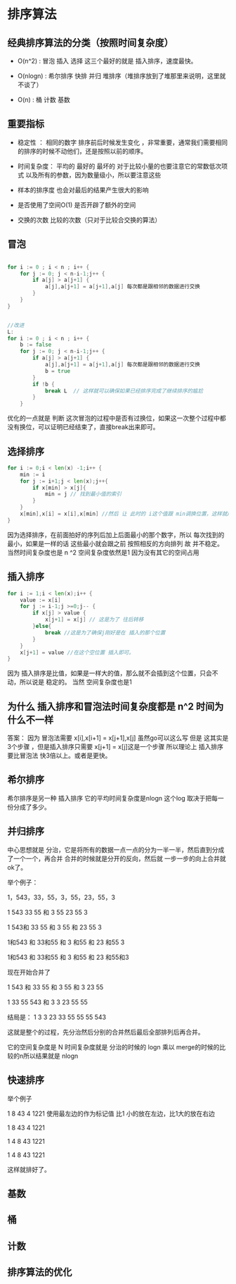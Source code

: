 # 排序算法

## 经典排序算法的分类（按照时间复杂度）

- O(n^2) : 冒泡 插入 选择  这三个最好的就是 插入排序，速度最快。

- O(nlogn) : 希尔排序 快排 并归 堆排序（堆排序放到了堆那里来说明，这里就不谈了）

- O(n) : 桶 计数 基数

## 重要指标

- 稳定性 ： 相同的数字 排序前后时候发生变化 ，非常重要，通常我们需要相同的排序的时候不动他们，还是按照以前的顺序。

- 时间复杂度： 平均的 最好的 最坏的 对于比较小量的也要注意它的常数低次项式 以及所有的参数，因为数量级小，所以要注意这些

- 样本的排序度 也会对最后的结果产生很大的影响

- 是否使用了空间O(1) 是否开辟了额外的空间

- 交换的次数 比较的次数（只对于比较合交换的算法）

## 冒泡

```go

for i := 0 ; i < n ; i++ {
	for j := 0; j < n-i-1;j++ {
		if a[j] > a[j+1] {
			a[j],a[j+1] = a[j+1],a[j] 每次都是跟相邻的数据进行交换
		}
	}
}
```

```go

//改进
L:
for i := 0 ; i < n ; i++ {
	b := false
	for j := 0; j < n-i-1;j++ {
		if a[j] > a[j+1] {
			a[j],a[j+1] = a[j+1],a[j] 每次都是跟相邻的数据进行交换
			b = true
		}
		if !b {
		    break L	 // 这样就可以确保如果已经排序完成了继续排序的尴尬
		}
	}

```
优化的一点就是 判断 这次冒泡的过程中是否有过换位，如果这一次整个过程中都没有换位，可以证明已经结束了，直接break出来即可。

## 选择排序

```go
for i := 0;i < len(x) -1;i++ {
	min := i
	for j := i+1;j < len(x);j++{
		if x[min] > x[j]{
			min = j // 找到最小值的索引
		}
	}
	x[min],x[i] = x[i],x[min] //然后 让 此时的 i这个值跟 min调换位置，这样就成功的把 min加到了队尾
}
```

因为选择排序，在前面拍好的序列后加上后面最小的那个数字，所以 每次找到的最小，如果是一样的话 这些最小就会跟之前 按照相反的方向排列
故 并不稳定。 当然时间复杂度也是 n ^2 空间复杂度依然是1 因为没有其它的空间占用

## 插入排序

```go
for i := 1;i < len(x);i++ {
	value := x[i]
	for j := i-1;j >=0;j-- {
		if x[j] > value {
			x[j+1] = x[j] // 这是为了 往后转移
		}else{
			break //这是为了确保j刚好是在 插入的那个位置
		}
	}
	x[j+1] = value //在这个空位置 插入即可。
}

```

因为 插入排序是比值，如果是一样大的值，那么就不会插到这个位置，只会不动，所以说是 稳定的。 当然 空间复杂度也是1


## 为什么 插入排序和冒泡法时间复杂度都是 n^2 时间为什么不一样

答案： 因为 冒泡法需要 x[i],x[i+1] = x[j+1],x[j] 虽然go可以这么写 但是 这其实是3个步骤 ，但是插入排序只需要 x[j+1] = x[j]这是一个步骤
所以理论上 插入排序要比冒泡法 快3倍以上。或者是更快。

## 希尔排序

希尔排序是另一种 插入排序 它的平均时间复杂度是nlogn 这个log 取决于把每一份分成了多少。

## 并归排序
中心思想就是 分治，它是将所有的数据一点一点的分为一半一半，然后直到分成了一个一个，再合并 合并的时候就是分开的反向，然后就
一步一步的向上合并就ok了。

举个例子：

1，543，33，55，3，55，23，55，3

1 543 33 55  和 3 55 23 55 3

1 543和 33 55 和 3 55 和 23 55 3

1和543 和 33和55 和 3 和55 和 23 和55 3

1和543 和 33和55 和 3 和55 和 23 和55和3

现在开始合并了

1 543 和 33 55 和 3 55 和 3 23 55

1 33 55 543 和 3 3 23 55 55

 结局是： 1 3 3 23 33 55 55 55 543

 这就是整个的过程，先分治然后分别的合并然后最后全部排列后再合并。

它的空间复杂度是 N 时间复杂度就是 分治的时候的 logn 乘以 merge的时候的比较的n所以结果就是 nlogn

## 快速排序

举个例子

1 8 43 4 1221
使用最左边的作为标记值
比1 小的放在左边，比1大的放在右边

1     8 43 4 1221

1     4   8  43 1221

1     4   8  43  1221

这样就排好了。

## 基数

## 桶

## 计数

## 排序算法的优化

